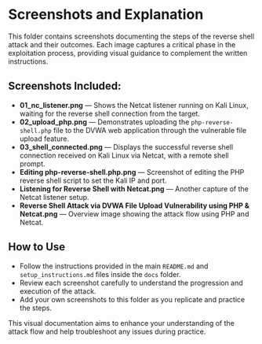 # Screenshots and Explanation

This folder contains screenshots documenting the steps of the reverse shell attack and their outcomes. Each image captures a critical phase in the exploitation process, providing visual guidance to complement the written instructions.

## Screenshots Included:

- **01_nc_listener.png** — Shows the Netcat listener running on Kali Linux, waiting for the reverse shell connection from the target.
- **02_upload_php.png** — Demonstrates uploading the `php-reverse-shell.php` file to the DVWA web application through the vulnerable file upload feature.
- **03_shell_connected.png** — Displays the successful reverse shell connection received on Kali Linux via Netcat, with a remote shell prompt.
- **Editing php-reverse-shell.php.png** — Screenshot of editing the PHP reverse shell script to set the Kali IP and port.
- **Listening for Reverse Shell with Netcat.png** — Another capture of the Netcat listener setup.
- **Reverse Shell Attack via DVWA File Upload Vulnerability using PHP & Netcat.png** — Overview image showing the attack flow using PHP and Netcat.

## How to Use

- Follow the instructions provided in the main `README.md` and `setup_instructions.md` files inside the `docs` folder.
- Review each screenshot carefully to understand the progression and execution of the attack.
- Add your own screenshots to this folder as you replicate and practice the steps.

This visual documentation aims to enhance your understanding of the attack flow and help troubleshoot any issues during practice.
